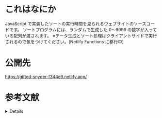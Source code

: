 # これはなにか

JavaScript で実装したソートの実行時間を見られるウェブサイトのソースコードです。
ソートプログラムには、ランダムで生成した 0〜9999 の数字が入っている配列が渡されます。
※データ生成とソート処理はクライアントサイドで実行されるので気をつけてください。(Netlify Functions に移行中)

# 公開先

https://gifted-snyder-f344e9.netlify.app/

# 参考文献

<details>
**計算量**

1. https://qiita.com/drken/items/872ebc3a2b5caaa4a0d0

**ソート一般**

1. https://qiita.com/drken/items/44c60118ab3703f7727f
2. https://www.youtube.com/watch?v=kPRA0W1kECg

**クイックソート**

1. https://www.youtube.com/watch?v=noNoq2BMSsU

**バブルソート**

1. https://qiita.com/may88seiji/items/a6047fd0fba9d598f103
2. https://ja.wikipedia.org/wiki/%E3%83%90%E3%83%96%E3%83%AB%E3%82%BD%E3%83%BC%E3%83%88

**実行時間計測**

1. https://sbfl.net/blog/2017/12/01/javascript-measure-time/

**乱数生成**

1. https://qiita.com/pure-adachi/items/77fdf665ff6e5ea22128#javascript%E3%81%A7%E3%82%84%E3%81%A3%E3%81%A6%E3%81%BF%E3%82%8B-1

</details>
